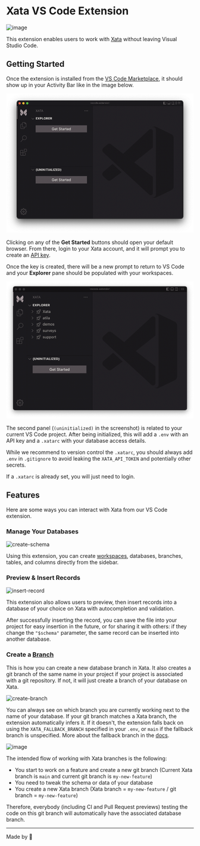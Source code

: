 # Xata VS Code Extension

![image](https://user-images.githubusercontent.com/1761469/180163941-94a75bdd-6d3f-4a0c-bf53-1f5dbe4d45ef.png)


This extension enables users to work with [Xata](https://xata.io) without leaving Visual Studio Code.

## Getting Started

Once the extension is installed from the [VS Code Marketplace](), it should show up in your Activity Bar like in the image below.

![Setup view for the VSCode Extension](https://github.com/xataio/vscode-extension/raw/main/doc/get-started-view.png)

Clicking on any of the **Get Started** buttons should open your default browser. From there, login to your Xata account, and it will prompt you to create an [API key](https://docs.xata.io/concepts/api-keys).

Once the key is created, there will be a new prompt to return to VS Code and your **Explorer** pane should be populated with your workspaces.

![List of workspaces on Xata VSCode Extension](https://github.com/xataio/vscode-extension/raw/main/doc/workspaces-view.png)

The second panel (`(uninitialized)` in the screenshot) is related to your current VS Code project. After being initialized, this will add a `.env` with an API key and a `.xatarc` with your database access details.

While we recommend to version control the `.xatarc`, you should always add `.env` in `.gitignore` to avoid leaking the `XATA_API_TOKEN` and potentially other secrets.

If a `.xatarc` is already set, you will just need to login.

## Features

Here are some ways you can interact with Xata from our VS Code extension.

### Manage Your Databases

![create-schema](https://github.com/xataio/vscode-extension/raw/main/doc/create-schema.gif)

Using this extension, you can create [workspaces](https://docs.xata.io/concepts/workspaces), databases, branches, tables, and columns directly from the sidebar.

### Preview & Insert Records

![insert-record](https://github.com/xataio/vscode-extension/raw/main/doc/insert-preview-records.gif)

This extension also allows users to preview, then insert records into a database of your choice on Xata with autocompletion and validation.

After successfully inserting the record, you can save the file into your project for easy insertion in the future, or for sharing it with others: if they change the `"$schema"` parameter, the same record can be inserted into another database.

### Create a [Branch](https://docs.xata.io/concepts/branches)

This is how you can create a new database branch in Xata. It also creates a git branch of the same name in your project if your project is associated with a git repository. If not, it will just create a branch of your database on Xata.

![create-branch](https://github.com/xataio/vscode-extension/raw/main/doc/create-branch.gif)

You can always see on which branch you are currently working next to the name of your database. If your git branch matches a Xata branch, the extension automatically infers it. If it doesn't, the extension falls back on using the `XATA_FALLBACK_BRANCH` specified in your `.env`, or `main` if the fallback branch is unspecified. More about the fallback branch in the [docs](https://docs.xata.io/cli/getting-started#:~:text=fallback%20branch).

![image](https://user-images.githubusercontent.com/9947422/180236005-49c4d470-ab15-4867-bc5f-08b37813d82d.png)

The intended flow of working with Xata branches is the following:

- You start to work on a feature and create a new git branch (Current Xata branch is `main` and current git branch is `my-new-feature`)
- You need to tweak the schema or data of your database
- You create a new Xata branch (Xata branch = `my-new-feature` / git branch = `my-new-feature`)

Therefore, everybody (including CI and Pull Request previews) testing the code on this git branch will automatically have the associated database branch.

---

Made by 🦋
